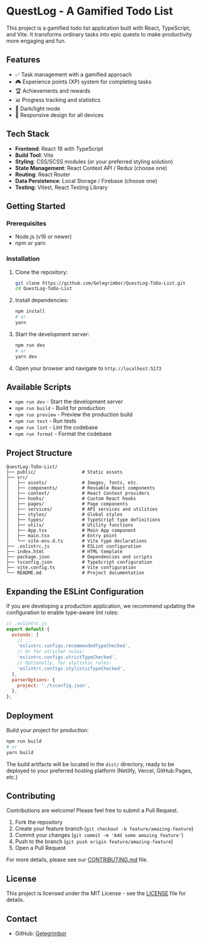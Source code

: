 # QuestLog - A Gamified Todo List

This project is a gamified todo list application built with React, TypeScript, and Vite. It transforms ordinary tasks into epic quests to make productivity more engaging and fun.

## Features

- ✅ Task management with a gamified approach
- 🎮 Experience points (XP) system for completing tasks
- 🏆 Achievements and rewards
- 📊 Progress tracking and statistics
- 🌙 Dark/light mode
- 📱 Responsive design for all devices

## Tech Stack

- **Frontend**: React 18 with TypeScript
- **Build Tool**: Vite
- **Styling**: CSS/SCSS modules (or your preferred styling solution)
- **State Management**: React Context API / Redux (choose one)
- **Routing**: React Router
- **Data Persistence**: Local Storage / Firebase (choose one)
- **Testing**: Vitest, React Testing Library

## Getting Started

### Prerequisites

- Node.js (v16 or newer)
- npm or yarn

### Installation

1. Clone the repository:
   ```bash
   git clone https://github.com/Gelegrimbor/QuestLog-ToDo-List.git
   cd QuestLog-ToDo-List
   ```

2. Install dependencies:
   ```bash
   npm install
   # or
   yarn
   ```

3. Start the development server:
   ```bash
   npm run dev
   # or
   yarn dev
   ```

4. Open your browser and navigate to `http://localhost:5173`

## Available Scripts

- `npm run dev` - Start the development server
- `npm run build` - Build for production
- `npm run preview` - Preview the production build
- `npm run test` - Run tests
- `npm run lint` - Lint the codebase
- `npm run format` - Format the codebase

## Project Structure

```
QuestLog-ToDo-List/
├── public/                 # Static assets
├── src/
│   ├── assets/             # Images, fonts, etc.
│   ├── components/         # Reusable React components
│   ├── context/            # React Context providers
│   ├── hooks/              # Custom React hooks
│   ├── pages/              # Page components
│   ├── services/           # API services and utilities
│   ├── styles/             # Global styles
│   ├── types/              # TypeScript type definitions
│   ├── utils/              # Utility functions
│   ├── App.tsx             # Main App component
│   ├── main.tsx            # Entry point
│   └── vite-env.d.ts       # Vite type declarations
├── .eslintrc.js            # ESLint configuration
├── index.html              # HTML template
├── package.json            # Dependencies and scripts
├── tsconfig.json           # TypeScript configuration
├── vite.config.ts          # Vite configuration
└── README.md               # Project documentation
```

## Expanding the ESLint Configuration

If you are developing a production application, we recommend updating the configuration to enable type-aware lint rules:

```js
// .eslintrc.js
export default {
  extends: [
    // ...
    'eslintrc.configs.recommendedTypeChecked',
    // Or for stricter rules:
    'eslintrc.configs.strictTypeChecked',
    // Optionally, for stylistic rules:
    'eslintrc.configs.stylisticTypeChecked',
  ],
  parserOptions: {
    project: './tsconfig.json',
  },
};
```

## Deployment

Build your project for production:

```bash
npm run build
# or
yarn build
```

The build artifacts will be located in the `dist/` directory, ready to be deployed to your preferred hosting platform (Netlify, Vercel, GitHub Pages, etc.)

## Contributing

Contributions are welcome! Please feel free to submit a Pull Request.

1. Fork the repository
2. Create your feature branch (`git checkout -b feature/amazing-feature`)
3. Commit your changes (`git commit -m 'Add some amazing feature'`)
4. Push to the branch (`git push origin feature/amazing-feature`)
5. Open a Pull Request

For more details, please see our [CONTRIBUTING.md](./CONTRIBUTING.md) file.

## License

This project is licensed under the MIT License - see the [LICENSE](./LICENSE) file for details.

## Contact

- GitHub: [Gelegrimbor](https://github.com/Gelegrimbor)
